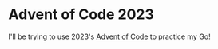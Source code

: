 # Advent of Code 2023

I'll be trying to use 2023's [Advent of Code](https://adventofcode.com) to
practice my Go!

